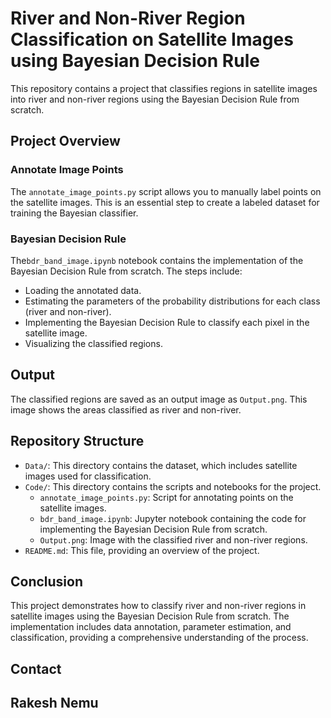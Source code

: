 # River and Non-River Region Classification on Satellite Images using Bayesian Decision Rule

This repository contains a project that classifies regions in satellite images into river and non-river regions using the Bayesian Decision Rule from scratch.
## Project Overview
### Annotate Image Points

The `annotate_image_points.py` script allows you to manually label points on the satellite images. This is an essential step to create a labeled dataset for training the Bayesian classifier.

### Bayesian Decision Rule

The`bdr_band_image.ipynb` notebook contains the implementation of the Bayesian Decision Rule from scratch. The steps include:
- Loading the annotated data.
- Estimating the parameters of the probability distributions for each class (river and non-river).
- Implementing the Bayesian Decision Rule to classify each pixel in the satellite image.
- Visualizing the classified regions.
## Output
The classified regions are saved as an output image as `Output.png`. This image shows the areas classified as river and non-river.
## Repository Structure

- `Data/`: This directory contains the dataset, which includes satellite images used for classification.
- `Code/`: This directory contains the scripts and notebooks for the project.
  - `annotate_image_points.py`: Script for annotating points on the satellite images.
  - `bdr_band_image.ipynb`: Jupyter notebook containing the code for implementing the Bayesian Decision Rule from scratch.
  - `Output.png`: Image with the classified river and non-river regions.
- `README.md`: This file, providing an overview of the project.

## Conclusion
This project demonstrates how to classify river and non-river regions in satellite images using the Bayesian Decision Rule from scratch. The implementation includes data annotation, parameter estimation, and classification, providing a comprehensive understanding of the process.
## Contact
**Rakesh Nemu**
 ---
